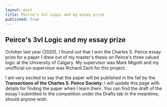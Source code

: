 ```yaml
---
layout: post
title: Peirce's 3vl Logic and my essay prize
published: true
---
```

## Peirce's 3vl Logic and my essay prize

October last year (2020), I found out that I won the Charles S. Peirce essay prize for a paper I drew out of my master's thesis on Peirce's three valued logic at the University of Calgary. My supervisor was Mark Migotti and my unofficial co-supervisor was Richard Zach for this project.

I am very excited to say that the paper will be published in the fall by the __Transactions of the Charles S. Peirce Society__. I will update this page with details for finding the paper when I learn them. You can find the draft of the essay I submitted to the competition under the Drafts tab in the meantime, should anyone wish.
